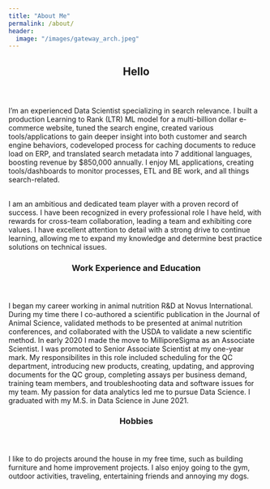 ```yaml
---
title: "About Me"
permalink: /about/
header:
  image: "/images/gateway_arch.jpeg"
---
```



<!-- Main -->
<div id="main">

<section id="one">
	<div class="inner">
		<header class="major">
			<h2>Hello</h2>
		</header>
		<p>I’m an experienced Data Scientist specializing in search relevance. I built a production Learning to Rank (LTR) ML model for a multi-billion dollar e-commerce website, tuned the search engine, created various tools/applications to gain deeper insight into both customer and search engine behaviors, codeveloped process for caching documents to reduce load on ERP, and translated search metadata into 7 additional languages,  boosting revenue by $850,000 annually. I enjoy ML applications, creating tools/dashboards to monitor processes, ETL and BE work, and all things search-related.
<br><br>
<p> I am an ambitious and dedicated team player with a proven record of success. I have been recognized in every professional role I have held, with rewards for cross-team collaboration, leading a team and exhibiting core values. I have excellent attention to detail with a strong drive to continue learning, allowing me to expand my knowledge and determine best practice solutions on technical issues. 
</p>
	</div>
</section>

<section id="two" class="spotlights">
	<section>
		<div class="content">
			<div class="inner">
				<header class="major">
					<h3>Work Experience and Education</h3>
				</header>
				<p> 
				
I began my career working in animal nutrition R&D at Novus International. During my time there I co-authored a scientific publication in the Journal of Animal Science, validated methods to be presented at animal nutrition conferences, and collaborated with the USDA to validate a new scientific method. In early 2020 I made the move to MilliporeSigma as an Associate Scientist. I was promoted to Senior Associate Scientist at my one-year mark. My responsibilites in this role included scheduling for the QC department, introducing new products, creating, updating, and approving documents for the QC group, completing assays per business demand, training team members, and troubleshooting data and software issues for my team. My passion for data analytics led me to pursue Data Science. I graduated with my M.S. in Data Science in June 2021.</p>
			</div>
		</div>
	</section>
	<section>
		<div class="content">
			<div class="inner">
				<header class="major">
					<h3>Hobbies</h3>
				</header>
				<p>I like to do projects around the house in my free time, such as building furniture and home improvement projects. I also enjoy going to the gym, outdoor activities, traveling, entertaining friends and annoying my dogs.  </p>
			</div>
		</div>
